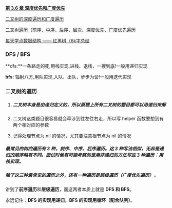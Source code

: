 [**第 3.6 章 深度优先和广度优先**](https://xiaozhuanlan.com/ios-interview/0487961352)

[二叉树的深度遍历和广度遍历](https://www.jianshu.com/p/62f186bae583)

[二叉树遍历（前序、中序、后序、层次、深度优先、广度优先遍历](https://www.cnblogs.com/aaron911/p/11055084.html)

 [每天学点数据结构 —— 红黑树（6k字总结](https://juejin.im/post/5dde545bf265da06074f13cc)



### DFS / BFS 

 **dfs:**一条路走的死,用栈实现,进栈、退栈，一搜到底!一般用递归实现

 **bfs:** 辐射八方,用队实现,入队、出队，步步为营!一般用迭代实现



### 二叉树的遍历

1. ##### 二叉树本身是由递归定义的，所以原理上所有二叉树的题目都可以用递归来解

2. 二叉树这类题目很容易就会牵涉到往左往右走，所以写 helper 函数要想到有两个相对应的参数

3. 记得处理节点为 nil 的情况，尤其要注意根节点为 nil 的情况



#####   最常见的树的遍历有 3 种，前序、中序、后序遍历。这 3 种写法相似，无非是递归的顺序略有不同。面试时候有可能考察的是用非递归的方法写这 3 种遍历：用栈实现。

##### 除了这三种最常见的遍历之外，还有一种遍历是层级遍历（广度优先遍历），



讲到了**前序遍历**和**层级遍历**，而这两者本质上就是 **DFS 和 BFS**。



永远记住：**DFS 的实现用递归，BFS 的实现用循环（配合队列）**。